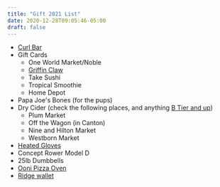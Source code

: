 ```yaml
---
title: "Gift 2021 List"
date: 2020-12-28T09:05:46-05:00
draft: false
---
```


* [Curl Bar](https://www.dickssportinggoods.com/p/fitness-gear-olympic-curl-bar-16fgeulympccrlbrxwba/16fgeulympccrlbrxwba)
* Gift Cards
    * One World Market/Noble
    * [Griffin Claw](http://shop.griffinclawbrewingcompany.com/gift-certificates/)
    * Take Sushi
    * Tropical Smoothie
    * Home Depot
* Papa Joe's Bones (for the pups)
* Dry Cider (check the following places, and anything [B Tier and up](https://dfar.io/cider/))
    * Plum Market
    * Off the Wagon (in Canton)
    * Nine and Hilton Market
    * Westborn Market
* [Heated Gloves](https://www.amazon.com/VELAZZIO-Thermo1-Battery-Heated-Gloves/dp/B07YBWHP2L/ref=sr_1_1?dchild=1&keywords=heated+gloves&qid=1613148444&sr=8-1)
* Concept Rower Model D
* 25lb Dumbbells
* [Ooni Pizza Oven](https://ooni.com/collections/ovens/products/ooni-karu)
* [Ridge wallet](https://www.amazon.com/20Cards-Bulliant-Blocking-One-Piece-Aluminium/dp/B08FHWW3NR/ref=sr_1_31_sspa?adgrpid=1339205728876440&dchild=1&hvadid=83700429339879&hvbmt=be&hvdev=c&hvlocphy=104171&hvnetw=o&hvqmt=e&hvtargid=kwd-83700708792809%3Aloc-190&hydadcr=8382_10807620&keywords=ridge+wallet&qid=1615680495&sr=8-31-spons&psc=1&smid=A2N6D8PSEMR3TA&spLa=ZW5jcnlwdGVkUXVhbGlmaWVyPUEyWDM2TzBNMlhZTEJNJmVuY3J5cHRlZElkPUEwODc1MDMzMUQ4MUVPSzNXU0hCMiZlbmNyeXB0ZWRBZElkPUEwMDk3MDgwM1BUVFI4QTA0V0JUSiZ3aWRnZXROYW1lPXNwX2J0ZiZhY3Rpb249Y2xpY2tSZWRpcmVjdCZkb05vdExvZ0NsaWNrPXRydWU=)
